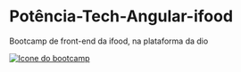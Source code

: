# Potência-Tech-Angular-ifood
Bootcamp de front-end da ifood, na plataforma da dio

[![Icone do bootcamp](https://hermes.digitalinnovation.one/tracks/a123a707-54de-4a67-88ee-5c129beb14d7.png)](https://web.dio.me/track/potencia-tech-angular-developer-powered-ifood)

